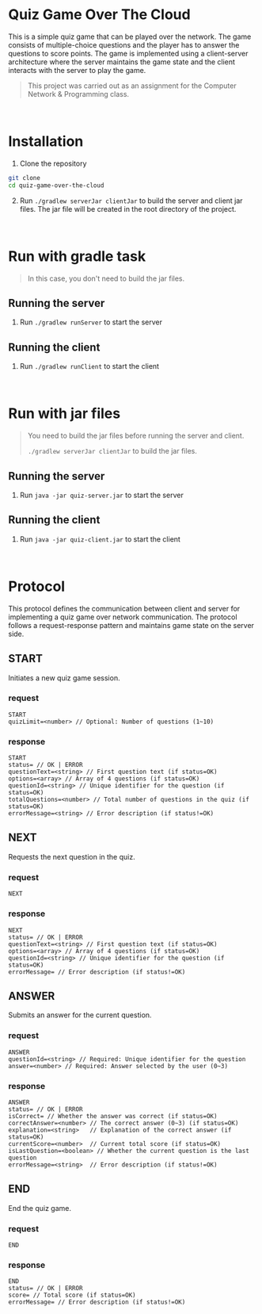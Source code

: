 # Quiz Game Over The Cloud
This is a simple quiz game that can be played over the network. The game consists of multiple-choice questions and the player has to answer the questions to score points. The game is implemented using a client-server architecture where the server maintains the game state and the client interacts with the server to play the game.

> This project was carried out as an assignment for the Computer Network & Programming class.

<br/>

# Installation
1. Clone the repository
```bash
git clone 
cd quiz-game-over-the-cloud 
```

2. Run `./gradlew serverJar clientJar` to build the server and client jar files. The jar file will be created in the root directory of the project.

<br/>

# Run with gradle task
> In this case, you don't need to build the jar files.
## Running the server
1. Run `./gradlew runServer` to start the server

## Running the client
1. Run `./gradlew runClient` to start the client

<br/>

# Run with jar files
> You need to build the jar files before running the server and client.
> 
> `./gradlew serverJar clientJar` to build the jar files.
## Running the server
1. Run `java -jar quiz-server.jar` to start the server

## Running the client
1. Run `java -jar quiz-client.jar` to start the client

<br/>

# Protocol
This protocol defines the communication between client and server for implementing a quiz game over network communication. The protocol follows a request-response pattern and maintains game state on the server side.

## START
Initiates a new quiz game session.
### request
```
START
quizLimit=<number> // Optional: Number of questions (1~10)
```
### response
```
START
status= // OK | ERROR
questionText=<string> // First question text (if status=OK)
options=<array> // Array of 4 questions (if status=OK)
questionId=<string> // Unique identifier for the question (if status=OK)
totalQuestions=<number> // Total number of questions in the quiz (if status=OK)
errorMessage=<string> // Error description (if status!=OK)
```

## NEXT
Requests the next question in the quiz.
### request
```
NEXT
```

### response
```
NEXT
status= // OK | ERROR
questionText=<string> // First question text (if status=OK)
options=<array> // Array of 4 questions (if status=OK)
questionId=<string> // Unique identifier for the question (if status=OK)
errorMessage= // Error description (if status!=OK)
```

## ANSWER
Submits an answer for the current question.
### request
```
ANSWER
questionId=<string> // Required: Unique identifier for the question
answer=<number> // Required: Answer selected by the user (0~3)
```

### response
```
ANSWER
status= // OK | ERROR
isCorrect= // Whether the answer was correct (if status=OK)
correctAnswer=<number> // The correct answer (0~3) (if status=OK)
explanation=<string>   // Explanation of the correct answer (if status=OK)
currentScore=<number>  // Current total score (if status=OK)
isLastQuestion=<boolean> // Whether the current question is the last question
errorMessage=<string>  // Error description (if status!=OK)
```

## END
End the quiz game.

### request
```
END
```

### response
```
END
status= // OK | ERROR
score= // Total score (if status=OK)
errorMessage= // Error description (if status!=OK)
```

